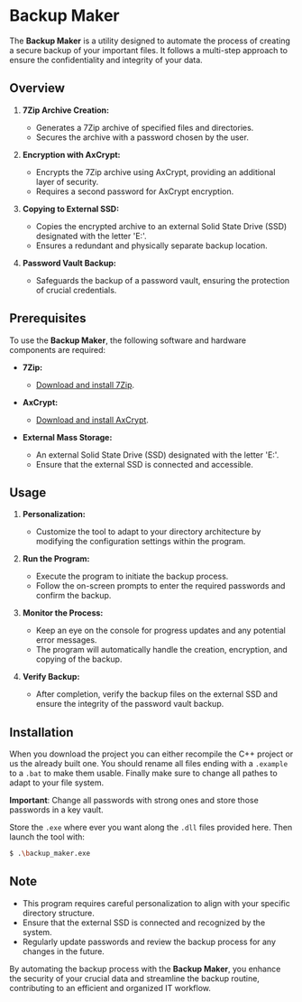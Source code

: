 # Backup Maker

The **Backup Maker** is a utility designed to automate the process of creating a secure backup of your important files. It follows a multi-step approach to ensure the confidentiality and integrity of your data.

## Overview

1. **7Zip Archive Creation:**
   - Generates a 7Zip archive of specified files and directories.
   - Secures the archive with a password chosen by the user.

2. **Encryption with AxCrypt:**
   - Encrypts the 7Zip archive using AxCrypt, providing an additional layer of security.
   - Requires a second password for AxCrypt encryption.

3. **Copying to External SSD:**
   - Copies the encrypted archive to an external Solid State Drive (SSD) designated with the letter 'E:'.
   - Ensures a redundant and physically separate backup location.

4. **Password Vault Backup:**
   - Safeguards the backup of a password vault, ensuring the protection of crucial credentials.

## Prerequisites

To use the **Backup Maker**, the following software and hardware components are required:

- **7Zip:**
  - [Download and install 7Zip](https://www.7-zip.org/download.html).

- **AxCrypt:**
  - [Download and install AxCrypt](https://www.axcrypt.net/download/).

- **External Mass Storage:**
  - An external Solid State Drive (SSD) designated with the letter 'E:'.
  - Ensure that the external SSD is connected and accessible.

## Usage

1. **Personalization:**
   - Customize the tool to adapt to your directory architecture by modifying the configuration settings within the program.

2. **Run the Program:**
   - Execute the program to initiate the backup process.
   - Follow the on-screen prompts to enter the required passwords and confirm the backup.

3. **Monitor the Process:**
   - Keep an eye on the console for progress updates and any potential error messages.
   - The program will automatically handle the creation, encryption, and copying of the backup.

4. **Verify Backup:**
   - After completion, verify the backup files on the external SSD and ensure the integrity of the password vault backup.

## Installation

When you download the project you can either recompile the C++ project or us the already built one. You should rename all files ending with a `.example` to a `.bat` to make them usable. Finally make sure to change all pathes to adapt to your file system. 

**Important**: Change all passwords with strong ones and store those passwords in a key vault.

Store the `.exe` where ever you want along the `.dll` files provided here. Then launch the tool with:

```bash
$ .\backup_maker.exe
```

## Note

- This program requires careful personalization to align with your specific directory structure.
- Ensure that the external SSD is connected and recognized by the system.
- Regularly update passwords and review the backup process for any changes in the future.

By automating the backup process with the **Backup Maker**, you enhance the security of your crucial data and streamline the backup routine, contributing to an efficient and organized IT workflow.
